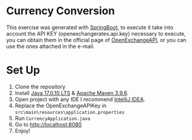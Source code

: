 # Currency Conversion

This exercise was generated with [SpringBoot](https://spring.io/projects/spring-boot/), to execute it take into account the API KEY (openexchangerates.api.key) necessary to execute, you can obtain them in the official page of [OpenExchangeAPI](https://docs.openexchangerates.org/reference/api-introduction), or you can use the ones attached in the e-mail.

# Set Up

1. Clone the repository
2. Install [Java 17.0.10 LTS](https://www.oracle.com/java/technologies/javase/jdk17-archive-downloads.html) & [Apache Maven 3.9.6](https://maven.apache.org/download.cgi).
3. Open project with any IDE I recommend [IntelliJ IDEA](https://www.jetbrains.com/idea/download/?section=windows).
4. Replace the OpenExchangeAPIKey in `src\main\resources\application.properties`
5. Run `CurrencyApplication.java`
6. Go to [http://localhost:8080](http://localhost:8080)
7. Enjoy!
